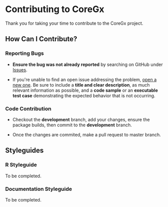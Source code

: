 # Contributing to CoreGx

Thank you for taking your time to contribute to the CoreGx project.

## How Can I Contribute?

### Reporting Bugs
* **Ensure the bug was not already reported** by searching on GitHub under [Issues](https://github.com/CoreGx/issues).

* If you're unable to find an open issue addressing the problem, [open a new one](https://github.com/bhklab/CoreGx/issues/new). Be sure to include a **title and clear description**, as much relevant information as possible, and a **code sample** or an **executable test case** demonstrating the expected behavior that is not occurring.


### Code Contribution
* Checkout the **development** branch, add your changes, ensure the package builds, then commit to the **development** branch.

* Once the changes are commited, make a pull request to master branch.

## Styleguides

### R Styleguide
To be completed.

### Documentation Styleguide
To be completed.
